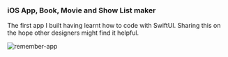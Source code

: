 ### iOS App, Book, Movie and Show List maker

The first app I built having learnt how to code with SwiftUI. Sharing this on the hope other designers might find it helpful.

![remember-app](https://user-images.githubusercontent.com/1506312/117884277-54adf780-b2a4-11eb-9e64-efd49760a576.png)
